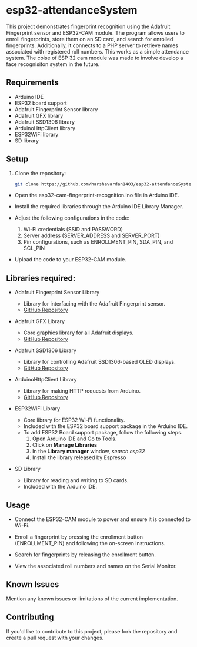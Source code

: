 # esp32-attendanceSystem

This project demonstrates fingerprint recognition using the Adafruit Fingerprint sensor and ESP32-CAM module. The program allows users to enroll fingerprints, store them on an SD card, and search for enrolled fingerprints. Additionally, it connects to a PHP server to retrieve names associated with registered roll numbers. This works as a simple attendance system. The coise of ESP 32 cam module was made to involve develop a face recognisiton system in the future.

## Requirements

- Arduino IDE
- ESP32 board support
- Adafruit Fingerprint Sensor library
- Adafruit GFX library
- Adafruit SSD1306 library
- ArduinoHttpClient library
- ESP32WiFi library
- SD library

## Setup

1. Clone the repository:

   ```bash
   git clone https://github.com/harshavardan1403/esp32-attendanceSystem.git

- Open the esp32-cam-fingerprint-recognition.ino file in Arduino IDE.

- Install the required libraries through the Arduino IDE Library Manager.

- Adjust the following configurations in the code:

  1. Wi-Fi credentials (SSID and PASSWORD)
  2. Server address (SERVER_ADDRESS and SERVER_PORT)
  3. Pin configurations, such as ENROLLMENT_PIN, SDA_PIN, and SCL_PIN
- Upload the code to your ESP32-CAM module.

## Libraries required:
- Adafruit Fingerprint Sensor Library
  - Library for interfacing with the Adafruit Fingerprint sensor.
  - [GitHub Repository](https://github.com/adafruit/Adafruit-Fingerprint-Sensor-Library)

- Adafruit GFX Library
  - Core graphics library for all Adafruit displays.
  - [GitHub Repository](https://github.com/adafruit/Adafruit-GFX-Library)

- Adafruit SSD1306 Library
  - Library for controlling Adafruit SSD1306-based OLED displays.
  - [GitHub Repository](https://github.com/adafruit/Adafruit_SSD1306)

- ArduinoHttpClient Library
  - Library for making HTTP requests from Arduino.
  - [GitHub Repository](https://github.com/arduino-libraries/ArduinoHttpClient)

- ESP32WiFi Library
  - Core library for ESP32 Wi-Fi functionality.
  - Included with the ESP32 board support package in the Arduino IDE.
  - To add ESP32 Board support package, follow the following steps.
       1. Open Arduino IDE and Go to Tools.
       2. Click on **Manage Libraries**
       3. In the **Library manager** window, *search esp32*
       4. Install the library released by Espresso

- SD Library
  - Library for reading and writing to SD cards.
  - Included with the Arduino IDE.

## Usage
- Connect the ESP32-CAM module to power and ensure it is connected to Wi-Fi.

- Enroll a fingerprint by pressing the enrollment button (ENROLLMENT_PIN) and following the on-screen instructions.

- Search for fingerprints by releasing the enrollment button.

- View the associated roll numbers and names on the Serial Monitor.

## Known Issues
Mention any known issues or limitations of the current implementation.

## Contributing
If you'd like to contribute to this project, please fork the repository and create a pull request with your changes.
